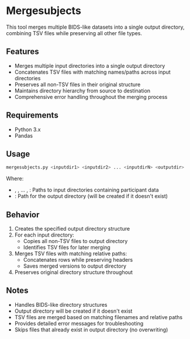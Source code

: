 # Mergesubjects

This tool merges multiple BIDS-like datasets into a single output directory, combining TSV files while preserving all other file types.

## Features
- Merges multiple input directories into a single output directory
- Concatenates TSV files with matching names/paths across input directories
- Preserves all non-TSV files in their original structure
- Maintains directory hierarchy from source to destination
- Comprehensive error handling throughout the merging process

## Requirements
- Python 3.x
- Pandas

## Usage

```bash
mergesubjects.py <inputdir1> <inputdir2> ... <inputdirN> <outputdir>
```
Where:
- **<inputdir1>**, **<inputdir2>**, ... , **<inputdirN>**: Paths to input directories containing participant data
- **<outputdir>**: Path for the output directory (will be created if it doesn't exist)

## Behavior
1. Creates the specified output directory structure
2. For each input directory:
   - Copies all non-TSV files to output directory
   - Identifies TSV files for later merging
3. Merges TSV files with matching relative paths:
   - Concatenates rows while preserving headers
   - Saves merged versions to output directory
4. Preserves original directory structure throughout

## Notes
- Handles BIDS-like directory structures
- Output directory will be created if it doesn't exist
- TSV files are merged based on matching filenames and relative paths
- Provides detailed error messages for troubleshooting
- Skips files that already exist in output directory (no overwriting)
